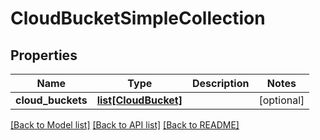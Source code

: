 # CloudBucketSimpleCollection

## Properties
Name | Type | Description | Notes
------------ | ------------- | ------------- | -------------
**cloud_buckets** | [**list[CloudBucket]**](CloudBucket.md) |  | [optional] 

[[Back to Model list]](../README.md#documentation-for-models) [[Back to API list]](../README.md#documentation-for-api-endpoints) [[Back to README]](../README.md)


